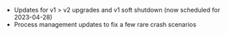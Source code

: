 - Updates for v1 > v2 upgrades and v1 soft shutdown (now scheduled for 2023-04-28)
- Process management updates to fix a few rare crash scenarios
